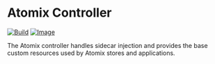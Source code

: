 <!--
SPDX-FileCopyrightText: 2023-present Intel Corporation
SPDX-License-Identifier: Apache-2.0
-->

# Atomix Controller

[![Build](https://img.shields.io/github/actions/workflow/status/atomix/atomix/controller-test.yml?style=for-the-badge)](https://github.com/atomix/atomix/actions/workflows/controller-test.yml)
[![Image](https://img.shields.io/docker/v/atomix/controller?label=release&style=for-the-badge)](https://hub.docker.com/repository/docker/atomix/controller)

The Atomix controller handles sidecar injection and provides the base custom resources used by Atomix
stores and applications.
